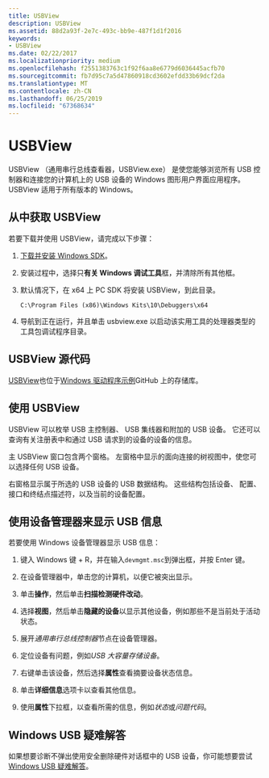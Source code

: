 ```yaml
---
title: USBView
description: USBView
ms.assetid: 88d2a93f-2e7c-493c-bb9e-487f1d1f2016
keywords:
- USBView
ms.date: 02/22/2017
ms.localizationpriority: medium
ms.openlocfilehash: f2551383763c1f92f6aa8e6779d6036445acfb70
ms.sourcegitcommit: fb7d95c7a5d47860918cd3602efdd33b69dcf2da
ms.translationtype: MT
ms.contentlocale: zh-CN
ms.lasthandoff: 06/25/2019
ms.locfileid: "67368634"
---
```

# <a name="usbview"></a>USBView

USBView （通用串行总线查看器，USBView.exe） 是使您能够浏览所有 USB 控制器和连接您的计算机上的 USB 设备的 Windows 图形用户界面应用程序。 USBView 适用于所有版本的 Windows。

## <a name="span-idwheretogetusbviewspanspan-idwheretogetusbviewspanspan-idwheretogetusbviewspanwhere-to-get-usbview"></a><span id="Where_to_get_USBView"></span><span id="where_to_get_usbview"></span><span id="WHERE_TO_GET_USBVIEW"></span>从中获取 USBView

若要下载并使用 USBView，请完成以下步骤：

1. [下载并安装 Windows SDK](https://developer.microsoft.com/windows/downloads/windows-10-sdk)。

2. 安装过程中，选择只**有关 Windows 调试工具**框，并清除所有其他框。

3. 默认情况下，在 x64 上 PC SDK 将安装 USBView，到此目录。

   `C:\Program Files (x86)\Windows Kits\10\Debuggers\x64`

4. 导航到正在运行，并且单击 usbview.exe 以启动该实用工具的处理器类型的工具包调试程序目录。


## <a name="usbview-source-code"></a>USBView 源代码

[USBView](https://go.microsoft.com/fwlink/p/?LinkId=618004)也位于[Windows 驱动程序示例](https://go.microsoft.com/fwlink/p/?LinkId=616507)GitHub 上的存储库。

## <a name="span-idusingusbviewspanspan-idusingusbviewspanusing-usbview"></a><span id="using_usbview"></span><span id="USING_USBVIEW"></span>使用 USBView


USBView 可以枚举 USB 主控制器、 USB 集线器和附加的 USB 设备。 它还可以查询有关注册表中和通过 USB 请求到的设备的设备的信息。

主 USBView 窗口包含两个窗格。 左窗格中显示的面向连接的树视图中，使您可以选择任何 USB 设备。

右窗格显示属于所选的 USB 设备的 USB 数据结构。 这些结构包括设备、 配置、 接口和终结点描述符，以及当前的设备配置。


## <a name="using-device-manager-to-display-usb-information"></a>使用设备管理器来显示 USB 信息

若要使用 Windows 设备管理器显示 USB 信息：

1. 键入 Windows 键 + R，并在输入`devmgmt.msc`到弹出框，并按 Enter 键。

2. 在设备管理器中，单击您的计算机，以便它被突出显示。

3. 单击**操作**，然后单击**扫描检测硬件改动**。

4. 选择**视图**，然后单击**隐藏的设备**以显示其他设备，例如那些不是当前处于活动状态。 

5. 展开*通用串行总线控制器*节点在设备管理器。

6. 定位设备有问题，例如*USB 大容量存储设备*。

7. 右键单击该设备，然后选择**属性**查看摘要设备状态信息。

8. 单击**详细信息**选项卡以查看其他信息。 

9. 使用**属性**下拉框，以查看所需的信息，例如*状态*或*问题代码*。


## <a name="windows-usb-troubleshooter"></a>Windows USB 疑难解答

如果想要诊断不弹出使用安全删除硬件对话框中的 USB 设备，你可能想要尝试[Windows USB 疑难解答](https://support.microsoft.com/help/17614/windows-10-troubleshoot-common-usb-problems)。


 

 





